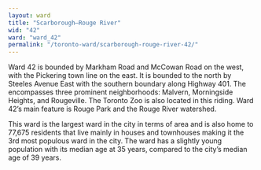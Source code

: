 ```yaml
---
layout: ward
title: "Scarborough—Rouge River"
wid: "42"
ward: "ward_42"
permalink: "/toronto-ward/scarborough-rouge-river-42/"
---
```

Ward 42 is bounded by Markham Road and McCowan Road on the west, with the Pickering town line on the east. It is bounded to the north by Steeles Avenue East with the southern boundary along Highway 401. The encompasses three prominent neighborhoods: Malvern, Morningside Heights, and Rougeville. The Toronto Zoo is also located in this riding. Ward 42’s main feature is Rouge Park and the Rouge River watershed. 

This ward is the largest ward in the city in terms of area and is also home to 77,675 residents that live mainly in houses and townhouses making it the 3rd most populous ward in the city. The ward has a slightly young population with its median age at 35 years, compared to the city’s median age of 39 years.
